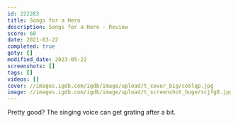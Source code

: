 ```yaml
---
id: 222283
title: Songs for a Hero
description: Songs for a Hero - Review
score: 60
date: 2021-03-22
completed: true
goty: []
modified_date: 2023-05-22
screenshots: []
tags: []
videos: []
cover: //images.igdb.com/igdb/image/upload/t_cover_big/co5lqp.jpg
image: //images.igdb.com/igdb/image/upload/t_screenshot_huge/scjfg8.jpg
---
```

Pretty good? The singing voice can get grating after a bit.